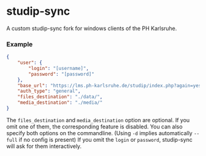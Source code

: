 # studip-sync

A custom studip-sync fork for windows clients of the PH Karlsruhe.

### Example

```json
{
    "user": {
        "login": "[username]",
        "password": "[password]"
    },
    "base_url": "https://lms.ph-karlsruhe.de/studip/index.php?again=yes",
    "auth_type": "general",
    "files_destination": "./data/",
    "media_destination": "./media/"
}


```

The `files_destination` and `media_destination` option are optional. If you omit one of them, the corresponding feature is disabled. You can also specify both options on the commandline. (Using `-d` implies automatically `--full` if no config is present)
If you omit the `login` or `password`, studip-sync will ask for them interactively.

